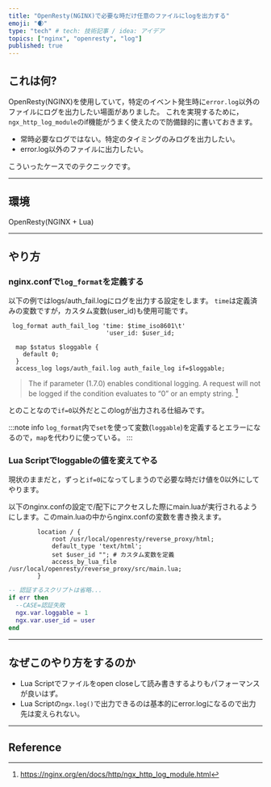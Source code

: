 ```yaml
---
title: "OpenResty(NGINX)で必要な時だけ任意のファイルにlogを出力する"
emoji: "🌒"
type: "tech" # tech: 技術記事 / idea: アイデア
topics: ["nginx", "openresty", "log"]
published: true
---
```



## これは何?

OpenResty(NGINX)を使用していて，特定のイベント発生時に`error.log`以外のファイルにログを出力したい場面がありました。
これを実現するために，`ngx_http_log_module`のif機能がうまく使えたので防備録的に書いておきます。

- 常時必要なログではない。特定のタイミングのみログを出力したい。
- error.log以外のファイルに出力したい。

こういったケースでのテクニックです。

---

## 環境

OpenResty(NGINX + Lua)

---

## やり方

### nginx.confで`log_format`を定義する

以下の例ではlogs/auth_fail.logにログを出力する設定をします。
`time`は定義済みの変数ですが，カスタム変数(user_id)も使用可能です。

```nginx
 log_format auth_fail_log 'time: $time_iso8601\t'
                           'user_id: $user_id;

  map $status $loggable {
    default 0;
  }
  access_log logs/auth_fail.log auth_faile_log if=$loggable;
```

> The if parameter (1.7.0) enables conditional logging. A request will not be logged if the condition evaluates to “0” or an empty string. [^1]

とのことなので`if=0`以外だとこのlogが出力される仕組みです。

:::note info
`log_format`内で`set`を使って変数(`loggable`)を定義するとエラーになるので，`map`を代わりに使っている。 
:::

### Lua Scriptでloggableの値を変えてやる

現状のままだと，ずっと`if=0`になってしまうので必要な時だけ値を0以外にしてやります。

以下のnginx.confの設定で/配下にアクセスした際にmain.luaが実行されるようにします。このmain.luaの中からnginx.confの変数を書き換えます。

```nginx
        location / {
            root /usr/local/openresty/reverse_proxy/html;
            default_type 'text/html';
            set $user_id ""; # カスタム変数を定義
            access_by_lua_file /usr/local/openresty/reverse_proxy/src/main.lua;
        }

```

```lua
-- 認証するスクリプトは省略...
if err then
  --CASE=認証失敗
  ngx.var.loggable = 1
  ngx.var.user_id = user
end  
```

---

## なぜこのやり方をするのか

- Lua Scriptでファイルをopen closeして読み書きするよりもパフォーマンスが良いはず。
- Lua Scriptの`ngx.log()`で出力できるのは基本的にerror.logになるので出力先は変えられない。

---

## Reference

[^1]: https://nginx.org/en/docs/http/ngx_http_log_module.html

